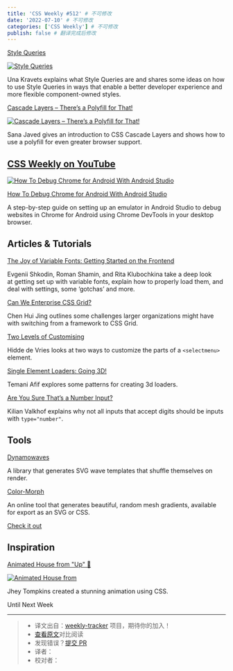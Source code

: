 ```yaml
---
title: 'CSS Weekly #512' # 不可修改
date: '2022-07-10' # 不可修改
categories: ['CSS Weekly'] # 不可修改
publish: false # 翻译完成后修改
---
```


[Style Queries](https://una.im/style-queries/?utm_source=CSS-Weekly&utm_campaign=Issue-512&utm_medium=web)

[![Style Queries](https://css-weekly.com/wp-content/uploads/2022/06/style-queries.png)](https://una.im/style-queries/?utm_source=CSS-Weekly&utm_campaign=Issue-512&utm_medium=web)

<!--以上是预览信息，图片一张或限制百字左右，前者优先，全文请使用二级及以下标题-->
<!-- more -->

Una Kravets explains what Style Queries are and shares some ideas on how to use Style Queries in ways that enable a better developer experience and more flexible component-owned styles.

[Cascade Layers – There’s a Polyfill for That!](https://www.oddbird.net/2022/06/21/cascade-layers-polyfill/?utm_source=CSS-Weekly&utm_campaign=Issue-512&utm_medium=web)

[![Cascade Layers – There’s a Polyfill for That!](https://css-weekly.com/wp-content/uploads/2022/06/cascade-layers-polyfill.jpg)](https://www.oddbird.net/2022/06/21/cascade-layers-polyfill/?utm_source=CSS-Weekly&utm_campaign=Issue-512&utm_medium=web)

Sana Javed gives an introduction to CSS Cascade Layers and shows how to use a polyfill for even greater browser support.

## [CSS Weekly on YouTube](https://www.youtube.com/c/CSSWeekly)

[![How To Debug Chrome for Android With Android Studio](https://css-weekly.com/wp-content/uploads/2022/06/how-to-debug-chrome-for-android-with-android-studio.png)](https://youtu.be/QjUXZTZW2MY?utm_source=CSS-Weekly&utm_campaign=Issue-512&utm_medium=web)

[How To Debug Chrome for Android With Android Studio](https://youtu.be/QjUXZTZW2MY?utm_source=CSS-Weekly&utm_campaign=Issue-512&utm_medium=web)

A step-by-step guide on setting up an emulator in Android Studio to debug websites in Chrome for Android using Chrome DevTools in your desktop browser.

## Articles & Tutorials

[The Joy of Variable Fonts: Getting Started on the Frontend](https://evilmartians.com/chronicles/the-joy-of-variable-fonts-getting-started-on-the-frontend?utm_source=CSS-Weekly&utm_campaign=Issue-512&utm_medium=web)

Evgenii Shkodin, Roman Shamin, and Rita Klubochkina take a deep look at getting set up with variable fonts, explain how to properly load them, and deal with settings, some ‘gotchas’ and more.

[Can We Enterprise CSS Grid?](https://chenhuijing.com/blog/can-we-enterprise-css-grid/?utm_source=CSS-Weekly&utm_campaign=Issue-512&utm_medium=web)

Chen Hui Jing outlines some challenges larger organizations might have with switching from a framework to CSS Grid.

[Two Levels of Customising](https://hidde.blog/custom-select-with-selectmenu/?utm_source=CSS-Weekly&utm_campaign=Issue-512&utm_medium=web)

Hidde de Vries looks at two ways to customize the parts of a `<selectmenu>` element.

[Single Element Loaders: Going 3D!](https://css-tricks.com/single-element-loaders-going-3d/?utm_source=CSS-Weekly&utm_campaign=Issue-512&utm_medium=web)

Temani Afif explores some patterns for creating 3d loaders.

[Are You Sure That’s a Number Input?](https://kilianvalkhof.com/2022/css-html/are-you-sure-thats-a-number-input/?utm_source=CSS-Weekly&utm_campaign=Issue-512&utm_medium=web)

Kilian Valkhof explains why not all inputs that accept digits should be inputs with `type="number"`.

## Tools

[Dynamowaves](https://dynamowaves.markzebley.com/?utm_source=CSS-Weekly&utm_campaign=Issue-512&utm_medium=web)

A library that generates SVG wave templates that shuffle themselves on render.

[Color-Morph](https://www.color-morph.com/?utm_source=CSS-Weekly&utm_campaign=Issue-512&utm_medium=web)

An online tool that generates beautiful, random mesh gradients, available for export as an SVG or CSS.

[Check it out](https://www.color-morph.com/?utm_source=CSS-Weekly&utm_campaign=Issue-512&utm_medium=web)

## Inspiration

[Animated House from "Up" 🎈](https://codepen.io/jh3y/pen/jOzNQyG?utm_source=CSS-Weekly&utm_campaign=Issue-512&utm_medium=web)

[![Animated House from ](https://css-weekly.com/wp-content/uploads/2022/06/animated-house-from-up.png)](https://codepen.io/jh3y/pen/jOzNQyG?utm_source=CSS-Weekly&utm_campaign=Issue-512&utm_medium=web)

Jhey Tompkins created a stunning animation using CSS.

Until Next Week

---
> * 译文出自：[weekly-tracker](https://github.com/FEDarling/weekly-tracker) 项目，期待你的加入！
> * [查看原文](https://css-weekly.com/issue-512/)对比阅读
> * 发现错误？[提交 PR](https://github.com/FEDarling/weekly-tracker/blob/main/weeklys/css_weekly/512)
> * 译者：
> * 校对者：
